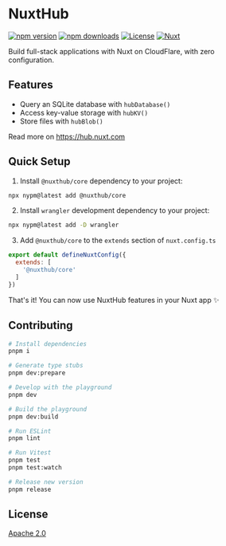 # NuxtHub

[![npm version][npm-version-src]][npm-version-href]
[![npm downloads][npm-downloads-src]][npm-downloads-href]
[![License][license-src]][license-href]
[![Nuxt][nuxt-src]][nuxt-href]

Build full-stack applications with Nuxt on CloudFlare, with zero configuration.

## Features

- Query an SQLite database with `hubDatabase()`
- Access key-value storage with `hubKV()`
- Store files with `hubBlob()`

Read more on https://hub.nuxt.com

## Quick Setup

1. Install `@nuxthub/core` dependency to your project:

```bash
npx nypm@latest add @nuxthub/core
```

2. Install `wrangler` development dependency to your project:

```bash
npx nypm@latest add -D wrangler
```

3. Add `@nuxthub/core` to the `extends` section of `nuxt.config.ts`

```js
export default defineNuxtConfig({
  extends: [
    '@nuxthub/core'
  ]
})
```

That's it! You can now use NuxtHub features in your Nuxt app ✨

## Contributing

```bash
# Install dependencies
pnpm i

# Generate type stubs
pnpm dev:prepare

# Develop with the playground
pnpm dev

# Build the playground
pnpm dev:build

# Run ESLint
pnpm lint

# Run Vitest
pnpm test
pnpm test:watch

# Release new version
pnpm release
```

## License

[Apache 2.0](./LICENSE)

<!-- Badges -->
[npm-version-src]: https://img.shields.io/npm/v/@nuxthub/core/latest.svg?style=flat&colorA=020420&colorB=00DC82
[npm-version-href]: https://npmjs.com/package/@nuxthub/core

[npm-downloads-src]: https://img.shields.io/npm/dm/@nuxthub/core.svg?style=flat&colorA=020420&colorB=00DC82
[npm-downloads-href]: https://npmjs.com/package/@nuxthub/core

[license-src]: https://img.shields.io/npm/l/@nuxthub/core.svg?style=flat&colorA=020420&colorB=00DC82
[license-href]: https://npmjs.com/package/@nuxthub/core

[nuxt-src]: https://img.shields.io/badge/Nuxt-020420?logo=nuxt.js
[nuxt-href]: https://nuxt.com
